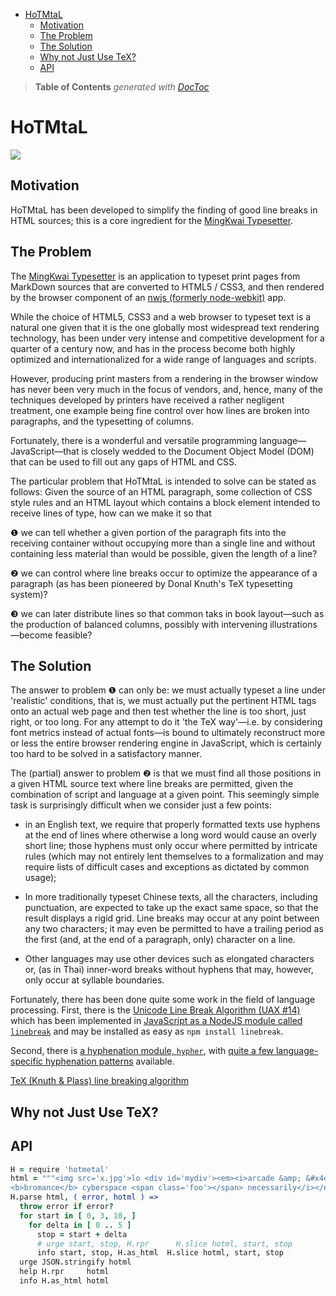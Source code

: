 

- [HoTMtaL](#hotmtal)
	- [Motivation](#motivation)
	- [The Problem](#the-problem)
	- [The Solution](#the-solution)
	- [Why not Just Use TeX?](#why-not-just-use-tex)
	- [API](#api)

> **Table of Contents**  *generated with [DocToc](http://doctoc.herokuapp.com/)*


# HoTMtaL

![](https://github.com/loveencounterflow/hotmetal/raw/master/art/Linotype_matrices.png)

## Motivation

HoTMtaL has been developed to simplify the finding of good line breaks in HTML sources; this is a core
ingredient for the [MingKwai Typesetter](https://github.com/loveencounterflow/mingkwai-app).

## The Problem

The [MingKwai Typesetter](https://github.com/loveencounterflow/mingkwai-app) is an application to typeset
print pages from MarkDown sources that are converted to HTML5 / CSS3, and then rendered by the browser
component of an [nwjs (formerly node-webkit)](http://nwjs.io/) app.

While the choice of HTML5, CSS3 and a web browser to typeset text is a natural one given that it is the one
globally most widespread text rendering technology, has been under very intense and competitive development
for a quarter of a century now, and has in the process become both highly optimized and internationalized
for a wide range of languages and scripts.

However, producing print masters from a rendering in the browser window has never been very much in the
focus of vendors, and, hence, many of the techniques developed by printers have received a rather negligent
treatment, one example being fine control over how lines are broken into paragraphs, and the typesetting of
columns.

Fortunately, there is a wonderful and versatile programming language—JavaScript—that is closely wedded to
the Document Object Model (DOM) that can be used to fill out any gaps of HTML and CSS.

The particular problem that HoTMtaL is intended to solve can be stated as follows: Given the source of an
HTML paragraph, some collection of CSS style rules and an HTML layout which contains a block element
intended to receive lines of type, how can we make it so that

❶ we can tell whether a given portion of the paragraph fits into the receiving container without
	occupying more than a single line and without containing less material than would be possible, given
	the length of a line?

❷ we can control where line breaks occur to optimize the appearance of a paragraph (as has been pioneered
	by Donal Knuth's TeX typesetting system)?

❸ we can later distribute lines so that common taks in book layout—such as the production of balanced
	columns, possibly with intervening illustrations—become feasible?



## The Solution

The answer to problem ❶ can only be: we must actually typeset a line under 'realistic' conditions, that is,
we must actually put the pertinent HTML tags onto an actual web page and then test whether the line is too
short, just right, or too long. For any attempt to do it 'the TeX way'—i.e. by considering font
metrics instead of actual fonts—is bound to ultimately reconstruct more or less the entire browser rendering
engine in JavaScript, which is certainly too hard to be solved in a satisfactory manner.

The (partial) answer to problem ❷ is that we must find all those positions in a given HTML source text where
line breaks are permitted, given the combination of script and language at a given point. This seemingly
simple task is surprisingly difficult when we consider just a few points:

* in an English text, we require that properly formatted texts use hyphens at the end of lines where
	otherwise a long word would cause an overly short line; those hyphens must only occur where permitted
	by intricate rules (which may not entirely lent themselves to a formalization and may require lists
	of difficult cases and exceptions as dictated by common usage);

* In more traditionally typeset Chinese texts, all the characters, including punctuation, are expected to
	take up the exact same space, so that the result displays a rigid grid. Line breaks may occur at any
	point between any two characters; it may even be permitted to have a trailing period as the first
	(and, at the end of a paragraph, only) character on a line.

* Other languages may use other devices such as elongated characters or, (as in Thai) inner-word breaks
	without hyphens that may, however, only occur at syllable boundaries.

Fortunately, there has been done quite some work in the field of language processing. First, there is the
[Unicode Line Break Algorithm (UAX #14)](http://www.unicode.org/reports/tr14) which has been implemented in
[JavaScript as a NodeJS module called `linebreak`](https://github.com/devongovett/linebreak) and may be installed as easy as
`npm install linebreak`.

Second, there is [a hyphenation module, `hypher`](https://github.com/bramstein/Hypher), with [quite a few
language-specific hyphenation patterns](https://www.npmjs.com/search?q=hyphenation) available.

[TeX (Knuth & Plass) line breaking algorithm](https://github.com/bramstein/typeset)

<!-- The approach taken  -->

## Why not Just Use TeX?

## API

```coffee
H = require 'hotmetal'
html = """<img src='x.jpg'>lo <div id='mydiv'><em><i>arcade &amp; &#x4e00; illustration
<b>bromance</b> cyberspace <span class='foo'></span> necessarily</i></em> completely.</div>"""
H.parse html, ( error, hotml ) =>
  throw error if error?
  for start in [ 0, 3, 10, ]
    for delta in [ 0 .. 5 ]
      stop = start + delta
      # urge start, stop, H.rpr      H.slice hotml, start, stop
      info start, stop, H.as_html  H.slice hotml, start, stop
  urge JSON.stringify hotml
  help H.rpr     hotml
  info H.as_html hotml
```